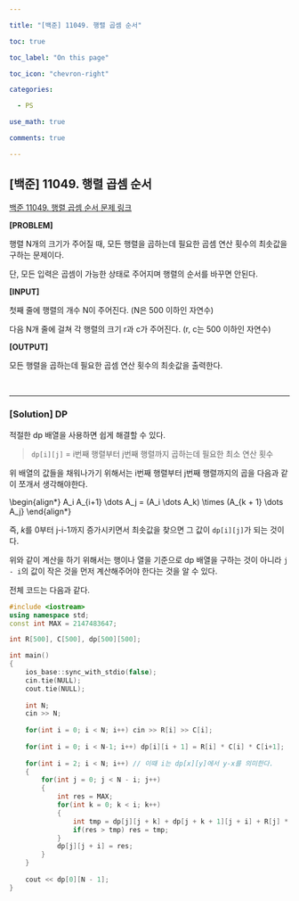 ```yaml
---

title: "[백준] 11049. 행렬 곱셈 순서"

toc: true

toc_label: "On this page"

toc_icon: "chevron-right"

categories:

  - PS

use_math: true

comments: true

---
```


## [백준] 11049. 행렬 곱셈 순서

[백준 11049. 행렬 곱셈 순서 문제 링크](https://www.acmicpc.net/problem/11049)

**[PROBLEM]**

행렬 N개의 크기가 주어질 때, 모든 행렬을 곱하는데 필요한 곱셈 연산 횟수의 최솟값을 구하는 문제이다.

단, 모든 입력은 곱셈이 가능한 상태로 주어지며 행렬의 순서를 바꾸면 안된다.

**[INPUT]**

첫째 줄에 행렬의 개수 N이 주어진다. (N은 500 이하인 자연수)

다음 N개 줄에 걸쳐 각 행렬의 크기 r과 c가 주어진다. (r, c는 500 이하인 자연수)

**[OUTPUT]**

모든 행렬을 곱하는데 필요한 곱셈 연산 횟수의 최솟값을 출력한다.

<br/>

---

### [Solution] DP

적절한 dp 배열을 사용하면 쉽게 해결할 수 있다.

> `dp[i][j]` = i번째 행렬부터 j번째 행렬까지 곱하는데 필요한 최소 연산 횟수

위 배열의 값들을 채워나가기 위해서는 i번째 행렬부터 j번째 행렬까지의 곱을 다음과 같이 쪼개서 생각해야한다.

\begin{align\*}
A_i A_{i+1} \dots A_j = (A_i \dots A_k) \times (A_{k + 1} \dots A_j}
\end{align\*}

즉, $k$를 0부터 j-i-1까지 증가시키면서 최솟값을 찾으면 그 값이 `dp[i][j]`가 되는 것이다.

위와 같이 계산을 하기 위해서는 행이나 열을 기준으로 dp 배열을 구하는 것이 아니라 `j - i`의 값이 작은 것을 먼저 계산해주어야 한다는 것을 알 수 있다.

전체 코드는 다음과 같다.

```cpp
#include <iostream>
using namespace std;
const int MAX = 2147483647;

int R[500], C[500], dp[500][500];

int main()
{
    ios_base::sync_with_stdio(false);
    cin.tie(NULL);
    cout.tie(NULL);
    
    int N;
    cin >> N;
    
    for(int i = 0; i < N; i++) cin >> R[i] >> C[i];
    
    for(int i = 0; i < N-1; i++) dp[i][i + 1] = R[i] * C[i] * C[i+1];
    
    for(int i = 2; i < N; i++) // 이때 i는 dp[x][y]에서 y-x를 의미한다.
    {
        for(int j = 0; j < N - i; j++)
        {
            int res = MAX;
            for(int k = 0; k < i; k++)
            {
                int tmp = dp[j][j + k] + dp[j + k + 1][j + i] + R[j] * C[j + k] * C[j + i];
                if(res > tmp) res = tmp;
            }
            dp[j][j + i] = res;
        }
    }
    
    cout << dp[0][N - 1];
}
```
